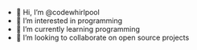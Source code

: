 - 👋 Hi, I’m @codewhirlpool
- 👀 I’m interested in programming
- 🌱 I’m currently learning programming
- 💞️ I’m looking to collaborate on open source projects

<!---
codewhirlpool/codewhirlpool is a ✨ special ✨ repository because its `README.md` (this file) appears on your GitHub profile.
You can click the Preview link to take a look at your changes.
--->
